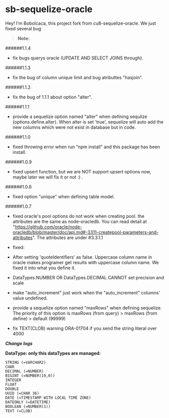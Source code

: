 **sb-sequelize-oracle**
===================

Hey! I'm Bobolcaca, this project fork from cu8-sequelize-oracle. We just fixed several bug 

> **Note:**

  ######1.1.4
  - fix bugs querys oracle (UPDATE AND SELECT JOINS through).

  ######1.1.3
  - fix the bug of column unique limit and bug atributtes "hasjoin".

  ######1.1.2
  - fix the bug of 1.1.1 about option "alter".

  ######1.1.1
  - provide a sequelize option named "alter" when defining sequlize (options.define.alter). When alter is set 'true', sequelize will auto add the new columns which were not exist in database but in code.

  ######1.1.0
  - fixed throwing error when run "npm install" and this package has been install.

  ######1.0.9
  - fixed upsert function, but we are NOT support upsert options now, maybe later we will fix it or not :) .

  ######1.0.8
  - fixed option "unique" when defining table model.

  ######1.0.7
  - fixed oracle's pool options do not work when creating pool. the attributes are the same as node-oracledb. You can read detail at "https://github.com/oracle/node-oracledb/blob/master/doc/api.md#-3311-createpool-parameters-and-attributes". The attributes are under #3.3.1.1

 - fixed:
  - After setting 'quoteIdentifiers' as false. Uppercase column name in oracle makes programer get results with uppercase column name. We fixed it into what you define it.
  - DataTypes.NUMBER OR DataTypes.DECIMAL CANNOT set precision and scale
  - make "auto_increment" just work when the "auto_increment" columns' value undefined.
  - provide a sequelize option named "maxRows" when defining sequelize. The priority of this option is maxRows (from query) > maxRows (from define) > default (99999)
  - fix TEXT(CLOB) warning ORA-01704 if you send the string literal over 4000
  

***_Change logs_***

 

**DataType: only this dataTypes are managed:**

    STRING (=VARCHAR2)
    CHAR
    DECIMAL (=NUMBER)
    BIGINT (=NUMBER(19,0))
    INTEGER
    FLOAT
    DOUBLE
    UUID (=CHAR 36)
    DATE (=TIMESTAMP WITH LOCAL TIME ZONE)
    DATEONLY (=DATETIME)
    BOOLEAN (=NUMBER(1))
    TEXT (=CLOB)
